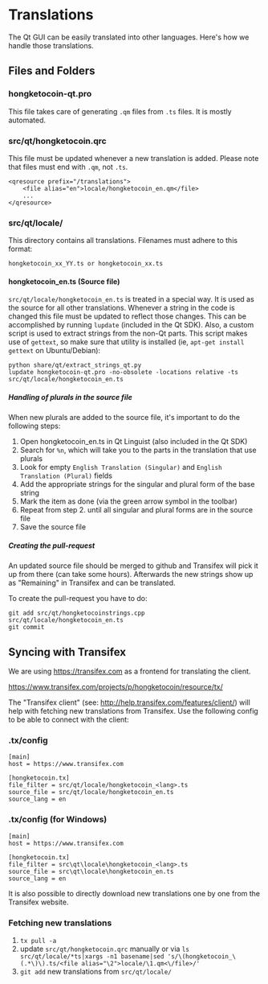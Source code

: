Translations
============

The Qt GUI can be easily translated into other languages. Here's how we
handle those translations.

Files and Folders
-----------------

### hongketocoin-qt.pro

This file takes care of generating `.qm` files from `.ts` files. It is mostly
automated.

### src/qt/hongketocoin.qrc

This file must be updated whenever a new translation is added. Please note that
files must end with `.qm`, not `.ts`.

    <qresource prefix="/translations">
        <file alias="en">locale/hongketocoin_en.qm</file>
        ...
    </qresource>

### src/qt/locale/

This directory contains all translations. Filenames must adhere to this format:

    hongketocoin_xx_YY.ts or hongketocoin_xx.ts

#### hongketocoin_en.ts (Source file)

`src/qt/locale/hongketocoin_en.ts` is treated in a special way. It is used as the
source for all other translations. Whenever a string in the code is changed
this file must be updated to reflect those changes. This can be accomplished
by running `lupdate` (included in the Qt SDK). Also, a custom script is used
to extract strings from the non-Qt parts. This script makes use of `gettext`,
so make sure that utility is installed (ie, `apt-get install gettext` on 
Ubuntu/Debian):

    python share/qt/extract_strings_qt.py
    lupdate hongketocoin-qt.pro -no-obsolete -locations relative -ts src/qt/locale/hongketocoin_en.ts
    
##### Handling of plurals in the source file

When new plurals are added to the source file, it's important to do the following steps:

1. Open hongketocoin_en.ts in Qt Linguist (also included in the Qt SDK)
2. Search for `%n`, which will take you to the parts in the translation that use plurals
3. Look for empty `English Translation (Singular)` and `English Translation (Plural)` fields
4. Add the appropriate strings for the singular and plural form of the base string
5. Mark the item as done (via the green arrow symbol in the toolbar)
6. Repeat from step 2. until all singular and plural forms are in the source file
7. Save the source file

##### Creating the pull-request

An updated source file should be merged to github and Transifex will pick it
up from there (can take some hours). Afterwards the new strings show up as "Remaining"
in Transifex and can be translated.

To create the pull-request you have to do:

    git add src/qt/hongketocoinstrings.cpp src/qt/locale/hongketocoin_en.ts
    git commit

Syncing with Transifex
----------------------

We are using https://transifex.com as a frontend for translating the client.

https://www.transifex.com/projects/p/hongketocoin/resource/tx/

The "Transifex client" (see: http://help.transifex.com/features/client/)
will help with fetching new translations from Transifex. Use the following
config to be able to connect with the client:

### .tx/config

    [main]
    host = https://www.transifex.com

    [hongketocoin.tx]
    file_filter = src/qt/locale/hongketocoin_<lang>.ts
    source_file = src/qt/locale/hongketocoin_en.ts
    source_lang = en
    
### .tx/config (for Windows)

    [main]
    host = https://www.transifex.com

    [hongketocoin.tx]
    file_filter = src\qt\locale\hongketocoin_<lang>.ts
    source_file = src\qt\locale\hongketocoin_en.ts
    source_lang = en

It is also possible to directly download new translations one by one from the Transifex website.

### Fetching new translations

1. `tx pull -a`
2. update `src/qt/hongketocoin.qrc` manually or via
   `ls src/qt/locale/*ts|xargs -n1 basename|sed 's/\(hongketocoin_\(.*\)\).ts/<file alias="\2">locale/\1.qm<\/file>/'`
3. `git add` new translations from `src/qt/locale/`
